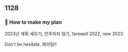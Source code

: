 ## 1128 

### 🎯 How to make my plan

2023년 계획 세우기, 안주하지 않기, farewell 2022, new 2023

Don't be hesitate, 화이팅!!
